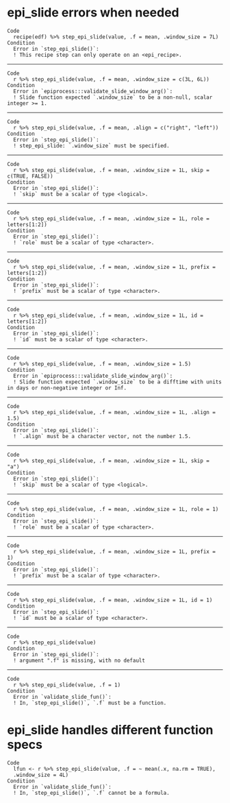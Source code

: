 # epi_slide errors when needed

    Code
      recipe(edf) %>% step_epi_slide(value, .f = mean, .window_size = 7L)
    Condition
      Error in `step_epi_slide()`:
      ! This recipe step can only operate on an <epi_recipe>.

---

    Code
      r %>% step_epi_slide(value, .f = mean, .window_size = c(3L, 6L))
    Condition
      Error in `epiprocess:::validate_slide_window_arg()`:
      ! Slide function expected `.window_size` to be a non-null, scalar integer >= 1.

---

    Code
      r %>% step_epi_slide(value, .f = mean, .align = c("right", "left"))
    Condition
      Error in `step_epi_slide()`:
      ! step_epi_slide: `.window_size` must be specified.

---

    Code
      r %>% step_epi_slide(value, .f = mean, .window_size = 1L, skip = c(TRUE, FALSE))
    Condition
      Error in `step_epi_slide()`:
      ! `skip` must be a scalar of type <logical>.

---

    Code
      r %>% step_epi_slide(value, .f = mean, .window_size = 1L, role = letters[1:2])
    Condition
      Error in `step_epi_slide()`:
      ! `role` must be a scalar of type <character>.

---

    Code
      r %>% step_epi_slide(value, .f = mean, .window_size = 1L, prefix = letters[1:2])
    Condition
      Error in `step_epi_slide()`:
      ! `prefix` must be a scalar of type <character>.

---

    Code
      r %>% step_epi_slide(value, .f = mean, .window_size = 1L, id = letters[1:2])
    Condition
      Error in `step_epi_slide()`:
      ! `id` must be a scalar of type <character>.

---

    Code
      r %>% step_epi_slide(value, .f = mean, .window_size = 1.5)
    Condition
      Error in `epiprocess:::validate_slide_window_arg()`:
      ! Slide function expected `.window_size` to be a difftime with units in days or non-negative integer or Inf.

---

    Code
      r %>% step_epi_slide(value, .f = mean, .window_size = 1L, .align = 1.5)
    Condition
      Error in `step_epi_slide()`:
      ! `.align` must be a character vector, not the number 1.5.

---

    Code
      r %>% step_epi_slide(value, .f = mean, .window_size = 1L, skip = "a")
    Condition
      Error in `step_epi_slide()`:
      ! `skip` must be a scalar of type <logical>.

---

    Code
      r %>% step_epi_slide(value, .f = mean, .window_size = 1L, role = 1)
    Condition
      Error in `step_epi_slide()`:
      ! `role` must be a scalar of type <character>.

---

    Code
      r %>% step_epi_slide(value, .f = mean, .window_size = 1L, prefix = 1)
    Condition
      Error in `step_epi_slide()`:
      ! `prefix` must be a scalar of type <character>.

---

    Code
      r %>% step_epi_slide(value, .f = mean, .window_size = 1L, id = 1)
    Condition
      Error in `step_epi_slide()`:
      ! `id` must be a scalar of type <character>.

---

    Code
      r %>% step_epi_slide(value)
    Condition
      Error in `step_epi_slide()`:
      ! argument ".f" is missing, with no default

---

    Code
      r %>% step_epi_slide(value, .f = 1)
    Condition
      Error in `validate_slide_fun()`:
      ! In, `step_epi_slide()`, `.f` must be a function.

# epi_slide handles different function specs

    Code
      lfun <- r %>% step_epi_slide(value, .f = ~ mean(.x, na.rm = TRUE),
      .window_size = 4L)
    Condition
      Error in `validate_slide_fun()`:
      ! In, `step_epi_slide()`, `.f` cannot be a formula.

